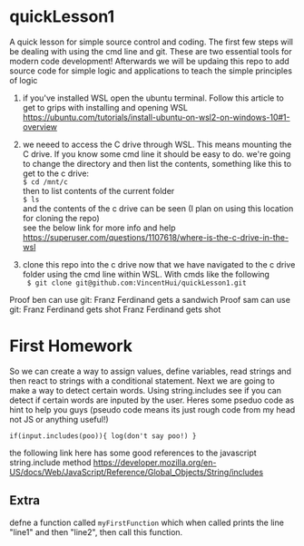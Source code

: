 # quickLesson1
A quick lesson for simple source control and coding. The first few steps will be dealing with using the cmd line and git. These are two essential tools for modern code development! Afterwards we will be updaing this repo to add source code for simple logic and applications to teach the simple principles of logic

1) if you've installed WSL open the ubuntu terminal. Follow this article to get to grips with installing and opening WSL 
https://ubuntu.com/tutorials/install-ubuntu-on-wsl2-on-windows-10#1-overview

2) we neeed to access the C drive through WSL. This means mounting the C drive. If you know some cmd line it should be easy to do. we're going to change the directory and then list the contents, something like this to get to the c drive:
<br/>`$ cd /mnt/c`
<br/>then to list contents of the current folder
<br/>`$ ls`
<br/>and the contents of the c drive can be seen (I plan on using this location for cloning the repo)
<br/>see the below link for more info and help
<br/>https://superuser.com/questions/1107618/where-is-the-c-drive-in-the-wsl

3) clone this repo into the c drive now that we have navigated to the c drive folder using the cmd line within WSL. With cmds like the following
<br/>` $ git clone git@github.com:VincentHui/quickLesson1.git`

Proof ben can use git:
Franz Ferdinand gets a sandwich
Proof sam can use git:
Franz Ferdinand gets shot
Franz Ferdinand gets shot

# First Homework
So we can create a way to assign values, define variables, read strings and then react to strings with a conditional statement. Next we are going to make a way to detect certain words. Using string.includes see if you can detect if certain words are inputed by the user. Heres some pseduo code as hint to help you guys (pseudo code means its just rough code from my head not JS or anything useful!)

`if(input.includes(poo)){
  log(don't say poo!)
}`

the following link here has some good references to the javascript string.include method
https://developer.mozilla.org/en-US/docs/Web/JavaScript/Reference/Global_Objects/String/includes

## Extra
defne a function called `myFirstFunction` which when called prints the line "line1" and then "line2", then call this function.
